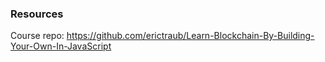 ### Resources
Course repo: https://github.com/erictraub/Learn-Blockchain-By-Building-Your-Own-In-JavaScript
